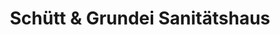 ---
title: "Schütt & Grundei Sanitätshaus"
url: /neustadt-in-holstein/schuett-und-grundei-sanitaetshaus/
shop: Sanitätshaus
---